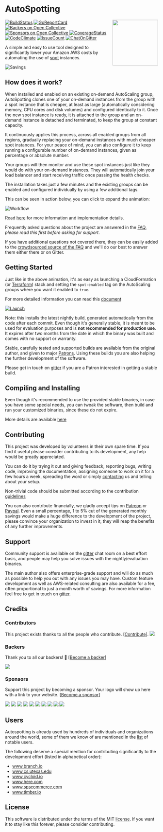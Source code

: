 # AutoSpotting #

<!-- markdownlint-disable MD026 MD033 -->

<img src="logo.png" width="150" align="right">

[![BuildStatus](https://travis-ci.org/cristim/autospotting.svg?branch=master)](https://travis-ci.org/cristim/autospotting)
[![GoReportCard](https://goreportcard.com/badge/github.com/cristim/autospotting)](https://goreportcard.com/report/github.com/cristim/autospotting)
[![Backers on Open Collective](https://opencollective.com/autospotting/backers/badge.svg)](#backers) [![Sponsors on Open Collective](https://opencollective.com/autospotting/sponsors/badge.svg)](#sponsors) [![CoverageStatus](https://coveralls.io/repos/github/cristim/autospotting/badge.svg?branch=master)](https://coveralls.io/github/cristim/autospotting?branch=master)
[![CodeClimate](https://codeclimate.com/github/cristim/autospotting/badges/gpa.svg)](https://codeclimate.com/github/cristim/autospotting)
[![IssueCount](https://codeclimate.com/github/cristim/autospotting/badges/issue_count.svg)](https://codeclimate.com/github/cristim/autospotting)
[![ChatOnGitter](https://badges.gitter.im/cristim/autospotting.svg)](https://gitter.im/cristim/autospotting?utm_source=badge&utm_medium=badge&utm_campaign=pr-badge)

A simple and easy to use tool designed to significantly lower your Amazon AWS
costs by automating the use of [spot](https://aws.amazon.com/ec2/spot)
instances.

![Savings](https://cdn.cloudprowess.com/images/savings.png)

## How does it work? ##

When installed and enabled on an existing on-demand AutoScaling group,
AutoSpotting clones one of your on-demand instances from the group with a spot
instance that is cheaper, at least as large (automatically considering memory,
CPU cores and disk volumes) and configured identically to it. Once the new spot
instance is ready, it is attached to the group and an on-demand instance is
detached and terminated, to keep the group at constant capacity.

It continuously applies this process, across all enabled groups from all
regions, gradually replacing your on-demand instances with much cheaper spot
instances. For your peace of mind, you can also configure it to keep running a
configurable number of on-demand instances, given as percentage or absolute
number.

Your groups will then monitor and use these spot instances just like they would
do with your on-demand instances. They will automatically join your load
balancer and start receiving traffic once passing the health checks.

The installation takes just a few minutes and the existing groups can be enabled
and configured individually by using a few additional tags.

This can be seen in action below, you can click to expand the animation:

![Workflow](https://cdn.cloudprowess.com/images/autospotting.gif)

Read [here](TECHNICAL_DETAILS.md) for more information and implementation
details.

Frequently asked questions about the project are answered in the [FAQ](FAQ.md),
*please read this first before asking for support*.

If you have additional questions not covered there, they can be easily added to
the [crowdsourced source of the FAQ](https://etherpad.net/p/AutoSpotting_FAQ)
and we'll do our best to answer them either there or on Gitter.

## Getting Started ##

Just like in the above animation, it's as easy as launching a CloudFormation (or
[Terraform](https://github.com/cristim/autospotting/tree/master/terraform))
stack and setting the `spot-enabled` tag on the AutoScaling groups where
you want it enabled to `true`.

For more detailed information you can read this [document](START.md)

[![Launch](https://s3.amazonaws.com/cloudformation-examples/cloudformation-launch-stack.png)](https://console.aws.amazon.com/cloudformation/home?region=us-east-1#/stacks/new?stackName=AutoSpotting&templateURL=https://s3.amazonaws.com/cloudprowess/nightly/template.json)

Note: this installs the latest nightly build, generated automatically from the
 code after each commit. Even though it's generally stable, it is meant to be
 used for evaluation purposes and is **not recommended for production use**. It
 expires after two months from the date in which the binary was built and comes
 with no support or warranty.

Stable, carefully tested and supported builds are available from the original
author, and given to major [Patrons](https://www.patreon.com/cristim). Using
these builds you are also helping the further development of the software.

Please get in touch on [gitter](https://gitter.im/cristim) if you are a Patron
interested in getting a stable build.

## Compiling and Installing ##

Even though it's recommended to use the provided stable binaries, in case you
have some special needs, you can tweak the software, then build and run your
customized binaries, since these do not expire.

More details are available [here](CUSTOM_BUILDS.md)

## Contributing ##

This project was developed by volunteers in their own spare time. If you find it
useful please consider contributing to its development, any help would be
greatly appreciated.

You can do it by trying it out and giving feedback, reporting bugs, writing
code, improving the documentation, assigning someone to work on it for a few
hours a week, spreading the word or simply
[contacting](https://gitter.im/cristim/autospotting) us and telling about your
setup.

Non-trivial code should be submitted according to the contribution
[guidelines](CONTRIBUTING.md)

You can also contribute financially, we gladly accept tips on
[Patreon](https://www.patreon.com/cristim) or
[Paypal](https://paypal.me/cristim). Even a small percentage, 1 to 5% cut of the
generated monthly savings would make a huge difference to the development of the
project, please convince your organization to invest in it, they will reap the
benefits of any further improvements.

## Support ##

Community support is available on the
[gitter](https://gitter.im/cristim/autospotting) chat room on a best effort
basis, and people may help you solve issues with the nightly/evaluation
binaries.

The main author also offers enterprise-grade support and will do as much as
possible to help you out with any issues you may have. Custom feature
development as well as AWS-related consulting are also available for a fee,
often proportional to just a month worth of savings. For more information feel
free to get in touch on [gitter](https://gitter.im/cristim).

## Credits

### Contributors

This project exists thanks to all the people who contribute. [[Contribute](CONTRIBUTING.md)].
<a href="graphs/contributors"><img src="https://opencollective.com/autospotting/contributors.svg?width=890" /></a>


### Backers

Thank you to all our backers! 🙏 [[Become a backer](https://opencollective.com/autospotting#backer)]

<a href="https://opencollective.com/autospotting#backers" target="_blank"><img src="https://opencollective.com/autospotting/backers.svg?width=890"></a>


### Sponsors

Support this project by becoming a sponsor. Your logo will show up here with a link to your website. [[Become a sponsor](https://opencollective.com/autospotting#sponsor)]

<a href="https://opencollective.com/autospotting/sponsor/0/website" target="_blank"><img src="https://opencollective.com/autospotting/sponsor/0/avatar.svg"></a>
<a href="https://opencollective.com/autospotting/sponsor/1/website" target="_blank"><img src="https://opencollective.com/autospotting/sponsor/1/avatar.svg"></a>
<a href="https://opencollective.com/autospotting/sponsor/2/website" target="_blank"><img src="https://opencollective.com/autospotting/sponsor/2/avatar.svg"></a>
<a href="https://opencollective.com/autospotting/sponsor/3/website" target="_blank"><img src="https://opencollective.com/autospotting/sponsor/3/avatar.svg"></a>
<a href="https://opencollective.com/autospotting/sponsor/4/website" target="_blank"><img src="https://opencollective.com/autospotting/sponsor/4/avatar.svg"></a>
<a href="https://opencollective.com/autospotting/sponsor/5/website" target="_blank"><img src="https://opencollective.com/autospotting/sponsor/5/avatar.svg"></a>
<a href="https://opencollective.com/autospotting/sponsor/6/website" target="_blank"><img src="https://opencollective.com/autospotting/sponsor/6/avatar.svg"></a>
<a href="https://opencollective.com/autospotting/sponsor/7/website" target="_blank"><img src="https://opencollective.com/autospotting/sponsor/7/avatar.svg"></a>
<a href="https://opencollective.com/autospotting/sponsor/8/website" target="_blank"><img src="https://opencollective.com/autospotting/sponsor/8/avatar.svg"></a>
<a href="https://opencollective.com/autospotting/sponsor/9/website" target="_blank"><img src="https://opencollective.com/autospotting/sponsor/9/avatar.svg"></a>

## Users ##

Autospotting is already used by hundreds of individuals and organizations around
the world, some of them we know of are mentioned in the [list](USERS.md) of
notable users.

The following deserve a special mention for contributing significantly to the
development effort (listed in alphabetical order):

- www.branch.io
- www.cs.utexas.edu
- www.cycloid.io
- www.here.com
- www.spscommerce.com
- www.timber.io





## License ##

This software is distributed under the terms of the MIT [license](LICENSE).
If you want it to stay like this forever, please consider contributing.
